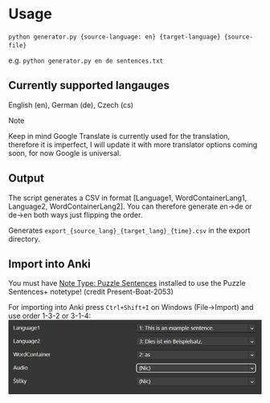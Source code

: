 # Usage
``python generator.py {source-language: en} {target-language} {source-file}``

e.g. ``python generator.py en de sentences.txt``

## Currently supported langauges
English (en), German (de), Czech (cs)

> [!NOTE]
> Keep in mind Google Translate is currently used for the translation, therefore it is imperfect, I will update it with more translator options coming soon, for now Google is universal.

## Output
The script generates a CSV in format [Language1, WordContainerLang1, Language2, WordContainerLang2]. You can therefore generate en->de or de->en both ways just flipping the order. 

Generates ``export_{source_lang}_{target_lang}_{time}.csv`` in the export directory.

## Import into Anki
You must have [Note Type: Puzzle Sentences](https://ankiweb.net/shared/info/1522392024) installed to use the Puzzle Sentences+ notetype! (credit Present-Boat-2053)

For importing into Anki press ``Ctrl+Shift+I`` on Windows (File->Import) and use order 1-3-2 or 3-1-4:
![alt text](docs/obrazek-1.png)
